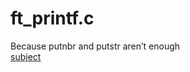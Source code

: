 # ft_printf.c
Because putnbr and putstr aren’t enough <br/>
<a href="https://cdn.intra.42.fr/pdf/pdf/33450/en.subject.pdf"> subject</a> 

